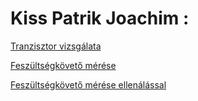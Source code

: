 # Kiss Patrik Joachim :

[Tranzisztor vizsgálata](https://patrik623.github.io/Jegyzokonyv/tranzisztor_m%C5%B1k%C3%B6d%C3%A9s%C3%A9nek_vizsg%C3%A1lata/)

[Feszültségkövető mérése](https://github.com/Patrik623/Jegyzokonyv/blob/main/feszkoveto/index.md)

[Feszültségkövető mérése ellenálással](https://github.com/Patrik623/Jegyzokonyv/blob/main/feszkoveto2/index.md)
